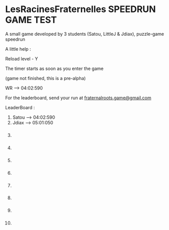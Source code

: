 # LesRacinesFraternelles SPEEDRUN GAME TEST
A small game developed by 3 students (Satou, LittleJ & Jdiax), puzzle-game speedrun

A little help : 

  Reload level - Y

  The timer starts as soon as you enter the game

  (game not finished, this is a pre-alpha)

  WR --> 04:02:590

  For the leaderboard, send your run at fraternalroots.game@gmail.com


LeaderBoard : 

   1.  Satou --> 04:02:590
   2.  Jdiax --> 05:01:050
   3. ###
   4. ###
   5. ###
   6. ###
   7. ###
   8. ###
   9. ###
   10. ###
